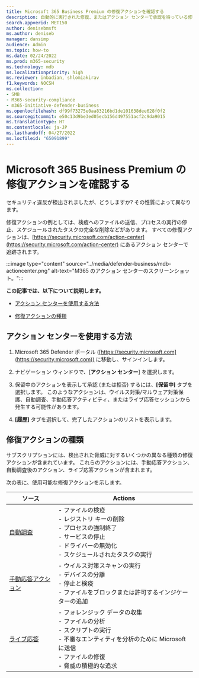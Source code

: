 ```yaml
---
title: Microsoft 365 Business Premium の修復アクションを確認する
description: 自動的に実行された修復、またはアクション センターで承認を待っている修復を表示する方法を確認する
search.appverid: MET150
author: denisebmsft
ms.author: deniseb
manager: dansimp
audience: Admin
ms.topic: how-to
ms.date: 02/24/2022
ms.prod: m365-security
ms.technology: mdb
ms.localizationpriority: high
ms.reviewer: inbadian, shlomiakirav
f1.keywords: NOCSH
ms.collection:
- SMB
- M365-security-compliance
- m365-initiative-defender-business
ms.openlocfilehash: df99f73275e0aa83216bd1de101638dee628f0f2
ms.sourcegitcommit: e50c13d9be3ed05ecb156d497551acf2c9da9015
ms.translationtype: HT
ms.contentlocale: ja-JP
ms.lasthandoff: 04/27/2022
ms.locfileid: "65091899"
---
```

# <a name="review-remediation-actions-in-microsoft-365-business-premium"></a>Microsoft 365 Business Premium の修復アクションを確認する

セキュリティ違反が検出されましたが、どうしますか? その性質によって異なります。 

修復アクションの例としては、検疫へのファイルの送信、プロセスの実行の停止、スケジュールされたタスクの完全な削除などがあります。 すべての修復アクションは、[https://security.microsoft.com/action-center](https://security.microsoft.com/action-center) にあるアクション センターで追跡されます。

:::image type="content" source="../media/defender-business/mdb-actioncenter.png" alt-text="M365 のアクション センターのスクリーンショット。":::

**この記事では、以下について説明します。**

- [アクション センターを使用する方法](#how-to-use-your-action-center)

- [修復アクションの種類](#types-of-remediation-actions)


## <a name="how-to-use-your-action-center"></a>アクション センターを使用する方法

1. Microsoft 365 Defender ポータル ([https://security.microsoft.com](https://security.microsoft.com)) に移動し、サインインします。

2. ナビゲーション ウィンドウで、[**アクション センター**] を選択します。

3. 保留中のアクションを表示して承認 (または拒否) するには、**[保留中]** タブを選択します。 このようなアクションは、ウイルス対策/マルウェア対策保護、自動調査、手動応答アクティビティ、またはライブ応答セッションから発生する可能性があります。

4. **[履歴]** タブを選択して、完了したアクションのリストを表示します。 

## <a name="types-of-remediation-actions"></a>修復アクションの種類

サブスクリプションには、検出された脅威に対するいくつかの異なる種類の修復アクションが含まれています。 これらのアクションには、手動応答アクション、自動調査後のアクション、ライブ応答アクションが含まれます。

次の表に、使用可能な修復アクションを示します。

| ソース  | Actions  |
|---------|---------|
| [自動調査](../security/defender-endpoint/automated-investigations.md)      | - ファイルの検疫 <br/>- レジストリ キーの削除 <br/>- プロセスの強制終了 <br/>- サービスの停止 <br/>- ドライバーの無効化 <br/>- スケジュールされたタスクの実行        |
| [手動応答アクション](../security/defender-endpoint/respond-machine-alerts.md)   | - ウイルス対策スキャンの実行 <br/>- デバイスの分離 <br/>- 停止と検疫 <br/>- ファイルをブロックまたは許可するインジケーターの追加       |
| [ライブ応答](../security/defender-endpoint/live-response.md)   | - フォレンジック データの収集 <br/>- ファイルの分析 <br/>- スクリプトの実行 <br/>- 不審なエンティティを分析のために Microsoft に送信 <br/>- ファイルの修復 <br/>- 脅威の積極的な追求         |
